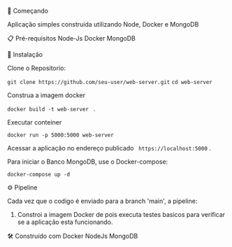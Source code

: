 🚀 Começando

Aplicação simples construida utilizando Node, Docker e MongoDB

📋 Pré-requisitos
Node-Js
Docker
MongoDB

🔧 Instalação

Clone o Repositorio:


`git clone https://github.com/seu-user/web-server.git`
`cd web-server`

Construa a imagem docker

`docker build -t web-server ` .


Executar conteiner

` docker run -p 5000:5000 web-server ` 

Acessar a aplicação no endereço publicado ` https://localhost:5000` .

Para iniciar o Banco MongoDB, use o Docker-compose:


`docker-compose up -d `

⚙️ Pipeline

Cada vez que o codigo é enviado para a branch 'main', a pipeline:

1. Constroi a imagem Docker de pois executa testes basicos para verificar se a aplicação esta funcionando.

🛠️ Construído com
Docker
NodeJs
MongoDB


